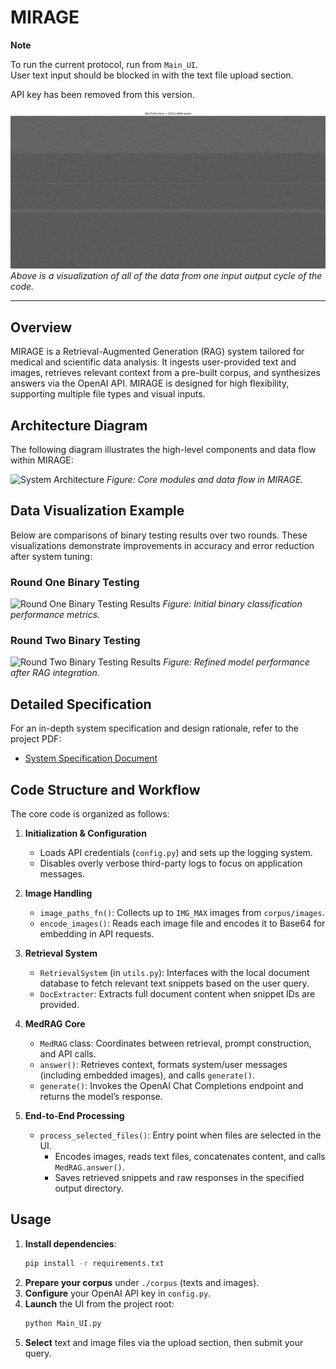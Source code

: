 # MIRAGE

**Note**

To run the current protocol, run from `Main_UI`.  
User text input should be blocked in with the text file upload section.

API key has been removed from this version.

![Example Image](./Figure_1.png)
*Above is a visualization of all of the data from one input output cycle of the code.*

---

## Overview
MIRAGE is a Retrieval-Augmented Generation (RAG) system tailored for medical and scientific data analysis. It ingests user-provided text and images, retrieves relevant context from a pre-built corpus, and synthesizes answers via the OpenAI API. MIRAGE is designed for high flexibility, supporting multiple file types and visual inputs.

## Architecture Diagram
The following diagram illustrates the high-level components and data flow within MIRAGE:

![System Architecture](./corpus/images/MIRAGE.png)
*Figure: Core modules and data flow in MIRAGE.*

## Data Visualization Example
Below are comparisons of binary testing results over two rounds. These visualizations demonstrate improvements in accuracy and error reduction after system tuning:

### Round One Binary Testing
![Round One Binary Testing Results](./corpus/images/Round%20One%20Binary%20Testing%20Results.png)
*Figure: Initial binary classification performance metrics.*

### Round Two Binary Testing
![Round Two Binary Testing Results](./corpus/images/Round%20Two%20Binary%20Testing%20Results.png)
*Figure: Refined model performance after RAG integration.*

## Detailed Specification
For an in-depth system specification and design rationale, refer to the project PDF:

- [System Specification Document](./corpus/images/c8bda819-72e7-4d88-9ade-8f83d0e9aedb.pdf)

## Code Structure and Workflow
The core code is organized as follows:

1. **Initialization & Configuration**  
   - Loads API credentials (`config.py`) and sets up the logging system.
   - Disables overly verbose third-party logs to focus on application messages.

2. **Image Handling**  
   - `image_paths_fn()`: Collects up to `IMG_MAX` images from `corpus/images`.
   - `encode_images()`: Reads each image file and encodes it to Base64 for embedding in API requests.

3. **Retrieval System**  
   - `RetrievalSystem` (in `utils.py`): Interfaces with the local document database to fetch relevant text snippets based on the user query.
   - `DocExtracter`: Extracts full document content when snippet IDs are provided.

4. **MedRAG Core**  
   - `MedRAG` class: Coordinates between retrieval, prompt construction, and API calls.  
   - `answer()`: Retrieves context, formats system/user messages (including embedded images), and calls `generate()`.
   - `generate()`: Invokes the OpenAI Chat Completions endpoint and returns the model’s response.

5. **End-to-End Processing**  
   - `process_selected_files()`: Entry point when files are selected in the UI.  
     - Encodes images, reads text files, concatenates content, and calls `MedRAG.answer()`.
     - Saves retrieved snippets and raw responses in the specified output directory.

## Usage
1. **Install dependencies**:
   ```bash
   pip install -r requirements.txt
   ```
2. **Prepare your corpus** under `./corpus` (texts and images).
3. **Configure** your OpenAI API key in `config.py`.
4. **Launch** the UI from the project root:
   ```bash
   python Main_UI.py
   ```
5. **Select** text and image files via the upload section, then submit your query.


